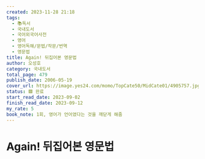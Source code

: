 ```yaml
---
created: 2023-11-28 21:18
tags:
  - 📚독서
  - 국내도서
  - 국어외국어사전
  - 영어
  - 영어독해/문법/작문/번역
  - 영문법
title: Again! 뒤집어본 영문법
author: 오성호
category: 국내도서
total_page: 479
publish_date: 2006-05-19
cover_url: https://image.yes24.com/momo/TopCate50/MidCate01/4905757.jpg
status: 🟩 완료
start_read_date: 2023-09-02
finish_read_date: 2023-09-12
my_rate: 5
book_note: 1회, 영어가 언어였다는 것을 깨닫게 해줌
---
```


# Again! 뒤집어본 영문법

